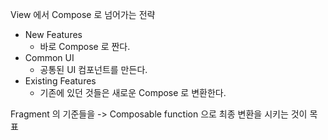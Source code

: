 View 에서 Compose 로 넘어가는 전략
- New Features
	- 바로 Compose 로 짠다.
- Common UI
	- 공통된 UI 컴포넌트를 만든다.
- Existing Features
	- 기존에 있던 것들은 새로운 Compose 로 변환한다.

Fragment 의 기준들을 -> Composable function 으로 최종 변환을 시키는 것이 목표
